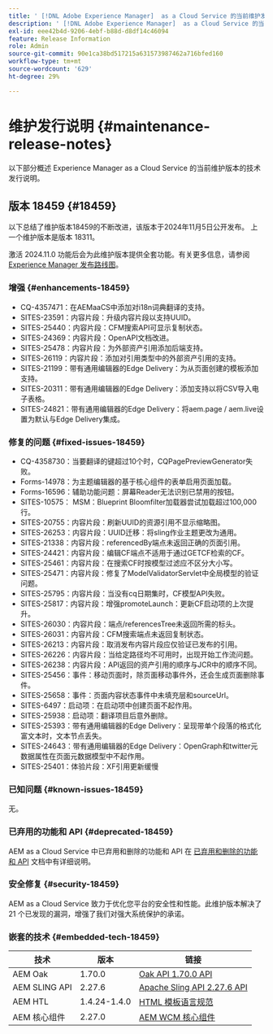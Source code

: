 ```yaml
---
title: ' [!DNL Adobe Experience Manager]  as a Cloud Service 的当前维护发行说明。'
description: ' [!DNL Adobe Experience Manager]  as a Cloud Service 的当前维护发行说明。'
exl-id: eee42b4d-9206-4ebf-b88d-d8df14c46094
feature: Release Information
role: Admin
source-git-commit: 90e1ca38bd517215a631573987462a716bfed160
workflow-type: tm+mt
source-wordcount: '629'
ht-degree: 29%

---
```



# 维护发行说明 {#maintenance-release-notes}

以下部分概述 Experience Manager as a Cloud Service 的当前维护版本的技术发行说明。

## 版本 18459 {#18459}

以下总结了维护版本18459的不断改进，该版本于2024年11月5日公开发布。 上一个维护版本是版本 18311。

激活 2024.11.0 功能后会为此维护版本提供全套功能。有关更多信息，请参阅[ Experience Manager 发布路线图](https://experienceleague.adobe.com/zh-hans/docs/experience-manager-release-information/aem-release-updates/update-releases-roadmap)。

### 增强 {#enhancements-18459}

* CQ-4357471：在AEMaaCS中添加对i18n词典翻译的支持。
* SITES-23591：内容片段：升级内容片段以支持UUID。
* SITES-25440：内容片段：CFM搜索API可显示复制状态。
* SITES-24369：内容片段：OpenAPI文档改进。
* SITES-25478：内容片段：为外部资产引用添加后端支持。
* SITES-26119：内容片段：添加对引用类型中的外部资产引用的支持。
* SITES-21199：带有通用编辑器的Edge Delivery：为从页面创建的模板添加支持。
* SITES-20311：带有通用编辑器的Edge Delivery：添加支持以将CSV导入电子表格。
* SITES-24821：带有通用编辑器的Edge Delivery：将aem.page / aem.live设置为默认与Edge Delivery集成。

### 修复的问题 {#fixed-issues-18459}

* CQ-4358730：当要翻译的键超过10个时，CQPagePreviewGenerator失败。
* Forms-14978：为主题编辑器的基于核心组件的表单启用页面加载。
* Forms-16596：辅助功能问题：屏幕Reader无法识别已禁用的按钮。
* SITES-10575： MSM：Blueprint Bloomfilter加载器尝试加载超过100,000行。
* SITES-20755：内容片段：刷新UUID的资源引用不显示缩略图。
* SITES-26253：内容片段：UUID迁移：将sling作业主题更改为通用。
* SITES-21338：内容片段：referencedBy端点未返回正确的页面引用。
* SITES-24421：内容片段：编辑CF端点不适用于通过GETCF检索的CF。
* SITES-25461：内容片段：在搜索CF时按模型过滤应不区分大小写。
* SITES-25471：内容片段：修复了ModelValidatorServlet中全局模型的验证问题。
* SITES-25795：内容片段：当没有cq日期集时，CF模型API失败。
* SITES-25817：内容片段：增强promoteLaunch：更新CF启动项的上次提升。
* SITES-26030：内容片段：端点/referencesTree未返回所需的标头。
* SITES-26031：内容片段：CFM搜索端点未返回复制状态。
* SITES-26213：内容片段：取消发布内容片段应仅验证已发布的引用。
* SITES-26226：内容片段：当给定路径均不可用时，出现开始工作流问题。
* SITES-26238：内容片段：API返回的资产引用的顺序与JCR中的顺序不同。
* SITES-25456：事件：移动页面时，除页面移动事件外，还会生成页面删除事件。
* SITES-25658：事件：页面内容状态事件中未填充层和sourceUrl。
* SITES-6497：启动项：在启动项中创建页面不起作用。
* SITES-25938：启动项：翻译项目后意外删除。
* SITES-25393：带有通用编辑器的Edge Delivery：呈现带单个段落的格式化富文本时，文本节点丢失。
* SITES-24643：带有通用编辑器的Edge Delivery：OpenGraph和twitter元数据属性在页面元数据模型中不起作用。
* SITES-25401：体验片段：XF引用更新缓慢


### 已知问题 {#known-issues-18459}

无。

### 已弃用的功能和 API {#deprecated-18459}

AEM as a Cloud Service 中已弃用和删除的功能和 API 在 [已弃用和删除的功能和 API](/help/release-notes/deprecated-removed-features.md) 文档中有详细说明。

### 安全修复 {#security-18459}

AEM as a Cloud Service 致力于优化您平台的安全性和性能。此维护版本解决了 21 个已发现的漏洞，增强了我们对强大系统保护的承诺。

### 嵌套的技术 {#embedded-tech-18459}

| 技术 | 版本 | 链接 |
|---|---|---|
| AEM Oak | 1.70.0 | [Oak API 1.70.0 API](https://www.javadoc.io/doc/org.apache.jackrabbit/oak-api/1.70.0/index.html) |
| AEM SLING API | 2.27.6 | [Apache Sling API 2.27.6 API](https://www.javadoc.io/doc/org.apache.sling/org.apache.sling.api/latest/index.html) |
| AEM HTL | 1.4.24-1.4.0 | [HTML 模板语言规范](https://github.com/adobe/htl-spec) |
| AEM 核心组件 | 2.27.0 | [AEM WCM 核心组件](https://github.com/adobe/aem-core-wcm-components) |
